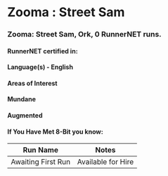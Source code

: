 # Zooma : Street Sam

### Zooma: Street Sam, Ork, 0 RunnerNET runs.

> 

#### RunnerNET certified in:
> 

#### Language(s) - English
#### Areas of Interest
> 

#### Mundane
#### Augmented
#### If You Have Met 8-Bit you know:
> 

| Run Name| Notes|
| ----------- | ----------- |
| Awaiting First Run | Available for Hire |
